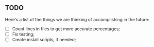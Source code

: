 ## TODO

Here's a list of the things we are thinking of accomplishing in the future:

- [ ] Count lines in files to get more accurate percentages;
- [ ] Fix testing;
- [ ] Create install scripts, if needed;
